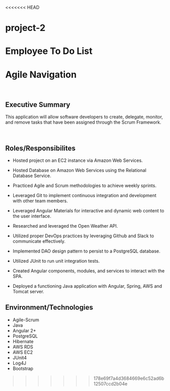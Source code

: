 <<<<<<< HEAD
# project-2
Employee To Do List
=======
# Agile Navigation
<br>

## Executive Summary
This application will allow software developers to create, delegate, monitor, and remove tasks that have been assigned through the Scrum Framework.

<br>

## Roles/Responsibilites
- Hosted project on an EC2 instance via Amazon Web Services.

- Hosted Database on Amazon Web Services using the Relational Database Service.

- Practiced Agile and Scrum methodologies to achieve weekly sprints.

- Leveraged Git to implement continuous integration and development with other team members.

- Leveraged Angular Materials for interactive and dynamic web content to the user interface.

- Researched and leveraged the Open Weather API.

- Utilized proper DevOps practices by leveraging Github and Slack to communicate effectively.

- Implemented DAO design pattern to persist to a PostgreSQL database.

- Utilized JUnit to run unit integration tests.

- Created Angular components, modules, and services to interact with the SPA.

- Deployed a functioning Java application with Angular, Spring, AWS and Tomcat server.

## Environment/Technologies

- Agile-Scrum
- Java
- Angular 2+ 
- PostgreSQL 
- Hibernate 
- AWS RDS 
- AWS EC2
- JUnit4 
- Log4J 
- Bootstrap
>>>>>>> 178e69f7a4d3684669e6c52ad6b12507ccd2b04e
